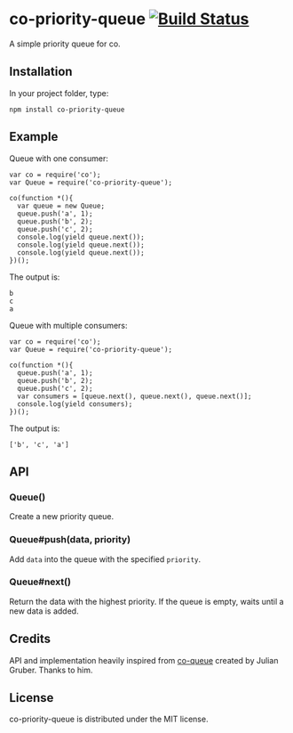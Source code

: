 # co-priority-queue [![Build Status](https://travis-ci.org/mvila/co-priority-queue.svg?branch=master)](https://travis-ci.org/mvila/co-priority-queue)

A simple priority queue for co.

## Installation

In your project folder, type:

    npm install co-priority-queue

## Example

Queue with one consumer:

    var co = require('co');
    var Queue = require('co-priority-queue');

    co(function *(){
      var queue = new Queue;
      queue.push('a', 1);
      queue.push('b', 2);
      queue.push('c', 2);
      console.log(yield queue.next());
      console.log(yield queue.next());
      console.log(yield queue.next());
    })();

The output is:

    b
    c
    a

Queue with multiple consumers:

    var co = require('co');
    var Queue = require('co-priority-queue');

    co(function *(){
      queue.push('a', 1);
      queue.push('b', 2);
      queue.push('c', 2);
      var consumers = [queue.next(), queue.next(), queue.next()];
      console.log(yield consumers);
    })();

The output is:

    ['b', 'c', 'a']

## API

### Queue()

Create a new priority queue.

### Queue#push(data, priority)

Add `data` into the queue with the specified `priority`.

### Queue#next()

Return the data with the highest priority. If the queue is empty, waits until a new data is added.

## Credits

API and implementation heavily inspired from [co-queue](https://github.com/segmentio/co-queue) created by Julian Gruber. Thanks to him.

## License

co-priority-queue is distributed under the MIT license.
